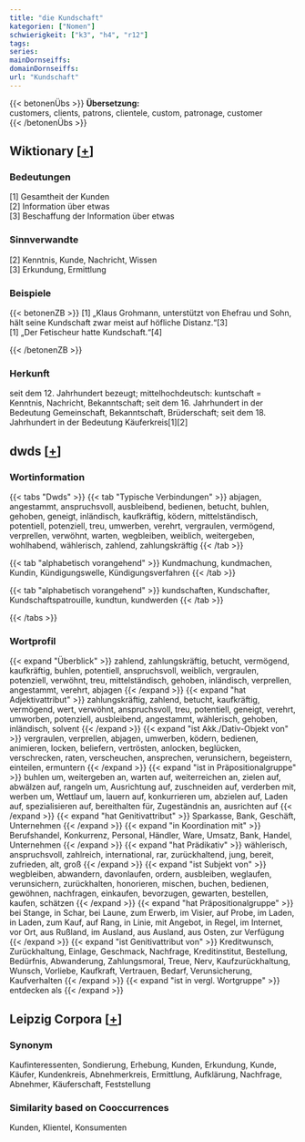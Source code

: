 ```yaml
---
title: "die Kundschaft"
kategorien: ["Nomen"]
schwierigkeit: ["k3", "h4", "r12"]
tags:
series:
mainDornseiffs:
domainDornseiffs:
url: "Kundschaft"
---
```


{{< betonenÜbs >}}
**Übersetzung:**  
customers, clients, patrons, clientele, custom, patronage, customer  
{{< /betonenÜbs >}}

## Wiktionary [[+](https://de.wiktionary.org/wiki/Kundschaft)]

### Bedeutungen
[1] Gesamtheit der Kunden  
[2] Information über etwas  
[3] Beschaffung der Information über etwas  

### Sinnverwandte
[2] Kenntnis, Kunde, Nachricht, Wissen  
[3] Erkundung, Ermittlung  

### Beispiele
{{< betonenZB >}}
[1] „Klaus Grohmann, unterstützt von Ehefrau und Sohn, hält seine Kundschaft zwar meist auf höfliche Distanz.“[3]  
[1] „Der Fetischeur hatte Kundschaft.“[4]  

{{< /betonenZB >}}
### Herkunft
seit dem 12. Jahrhundert bezeugt; mittelhochdeutsch: kuntschaft = Kenntnis, Nachricht, Bekanntschaft; seit dem 16. Jahrhundert in der Bedeutung Gemeinschaft, Bekanntschaft, Brüderschaft; seit dem 18. Jahrhundert in der Bedeutung Käuferkreis[1][2]  



## dwds [[+](https://www.dwds.de/wb/Kundschaft)]

### Wortinformation
{{< tabs "Dwds" >}}
{{< tab "Typische Verbindungen" >}}
abjagen, angestammt, anspruchsvoll, ausbleibend, bedienen, betucht, buhlen, gehoben, geneigt, inländisch, kaufkräftig, ködern, mittelständisch, potentiell, potenziell, treu, umwerben, verehrt, vergraulen, vermögend, verprellen, verwöhnt, warten, wegbleiben, weiblich, weitergeben, wohlhabend, wählerisch, zahlend, zahlungskräftig
{{< /tab >}}

{{< tab "alphabetisch vorangehend" >}}
Kundmachung, kundmachen, Kundin, Kündigungswelle, Kündigungsverfahren
{{< /tab >}}

{{< tab "alphabetisch vorangehend" >}}
kundschaften, Kundschafter, Kundschaftspatrouille, kundtun, kundwerden
{{< /tab >}}

{{< /tabs >}}

### Wortprofil
{{< expand "Überblick" >}} zahlend, zahlungskräftig, betucht, vermögend, kaufkräftig, buhlen, potentiell, anspruchsvoll, weiblich, vergraulen, potenziell, verwöhnt, treu, mittelständisch, gehoben, inländisch, verprellen, angestammt, verehrt, abjagen {{< /expand >}}
{{< expand "hat Adjektivattribut" >}} zahlungskräftig, zahlend, betucht, kaufkräftig, vermögend, wert, verwöhnt, anspruchsvoll, treu, potentiell, geneigt, verehrt, umworben, potenziell, ausbleibend, angestammt, wählerisch, gehoben, inländisch, solvent {{< /expand >}}
{{< expand "ist Akk./Dativ-Objekt von" >}} vergraulen, verprellen, abjagen, umwerben, ködern, bedienen, animieren, locken, beliefern, vertrösten, anlocken, beglücken, verschrecken, raten, verscheuchen, ansprechen, verunsichern, begeistern, einteilen, ermuntern {{< /expand >}}
{{< expand "ist in Präpositionalgruppe" >}} buhlen um, weitergeben an, warten auf, weiterreichen an, zielen auf, abwälzen auf, rangeln um, Ausrichtung auf, zuschneiden auf, verderben mit, werben um, Wettlauf um, lauern auf, konkurrieren um, abzielen auf, Laden auf, spezialisieren auf, bereithalten für, Zugeständnis an, ausrichten auf {{< /expand >}}
{{< expand "hat Genitivattribut" >}} Sparkasse, Bank, Geschäft, Unternehmen {{< /expand >}}
{{< expand "in Koordination mit" >}} Berufshandel, Konkurrenz, Personal, Händler, Ware, Umsatz, Bank, Handel, Unternehmen {{< /expand >}}
{{< expand "hat Prädikativ" >}} wählerisch, anspruchsvoll, zahlreich, international, rar, zurückhaltend, jung, bereit, zufrieden, alt, groß {{< /expand >}}
{{< expand "ist Subjekt von" >}} wegbleiben, abwandern, davonlaufen, ordern, ausbleiben, weglaufen, verunsichern, zurückhalten, honorieren, mischen, buchen, bedienen, gewöhnen, nachfragen, einkaufen, bevorzugen, gewarten, bestellen, kaufen, schätzen {{< /expand >}}
{{< expand "hat Präpositionalgruppe" >}} bei Stange, in Schar, bei Laune, zum Erwerb, im Visier, auf Probe, im Laden, in Laden, zum Kauf, auf Rang, in Linie, mit Angebot, in Regel, im Internet, vor Ort, aus Rußland, im Ausland, aus Ausland, aus Osten, zur Verfügung {{< /expand >}}
{{< expand "ist Genitivattribut von" >}} Kreditwunsch, Zurückhaltung, Einlage, Geschmack, Nachfrage, Kreditinstitut, Bestellung, Bedürfnis, Abwanderung, Zahlungsmoral, Treue, Nerv, Kaufzurückhaltung, Wunsch, Vorliebe, Kaufkraft, Vertrauen, Bedarf, Verunsicherung, Kaufverhalten {{< /expand >}}
{{< expand "ist in vergl. Wortgruppe" >}} entdecken als {{< /expand >}}

## Leipzig Corpora [[+](https://corpora.uni-leipzig.de/en/res?word=Kundschaft&corpusId=deu_newscrawl-public_2018)]


### Synonym
Kaufinteressenten, Sondierung, Erhebung, Kunden, Erkundung, Kunde, Käufer, Kundenkreis, Abnehmerkreis, Ermittlung, Aufklärung, Nachfrage, Abnehmer, Käuferschaft, Feststellung


### Similarity based on Cooccurrences
Kunden, Klientel, Konsumenten

